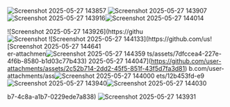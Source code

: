![Screenshot 2025-05-27 143857](https://github.com/user-attachments/assets/112a8837-ce6a-4a27-80a8-9403ec54c34a)
![Screenshot 2025-05-27 143907](https://github.com/user-attachments/assets/4c48e4a3-8a8c-4ecc-9840-7f0b34233910)
![Screenshot 2025-05-27 143916](https://github.com/user-attachments/assets/c90004de-9383-4fea-9974-d64e560158b4)![Screenshot 2025-05-27 144014](https://github.com/user-attachments/assets/7430ef25-e4dd-494e-9b24-43e7b3547dcc)

![Screenshot 2025-05-27 143926](https://githu![Screenshot ![Screenshot 2025-05-27 144133](https://github.com/us![Screenshot 2025-05-27 144641](https://github.com/user-attachments/assets/2458dde8-3a97-406d-8a90-382122d84dbf)
er-attachmen![Screenshot 2025-05-27 144359](https://github.com/user-attachments/assets/1ef71970-749a-49a2-88b4-3fb6ff524cc4)
ts/assets/7dfccea4-227e-4f6b-8580-b1d03c77b433)
2025-05-27 144047](https://github.com/user-attachments/assets/2c52b714-2dd2-45f5-851f-43f5d7fa3d81)
b.com/user-attachments/ass![Screenshot 2025-05-27 144000](https://github.com/user-attachments/assets/74aba684-95b0-4071-9596-cfe5f9c6a55c)
ets/12b453fd-e9![Screenshot 2025-05-27 143940](https://github.com/user-attachments/assets/df3b9a38-b346-4988-beb2-f43c4679b4bf)![Screenshot 2025-05-27 144030](https://github.com/user-attachments/assets/2794d508-926e-4761-8e84-c7260536c342)

b7-4c8a-a1b7-0229ede7a838)
![Screenshot 2025-05-27 143931](https://github.com/user-attachments/assets/6d6a1b55-0f4e-4eda-9ab0-abc73192c3fa)
